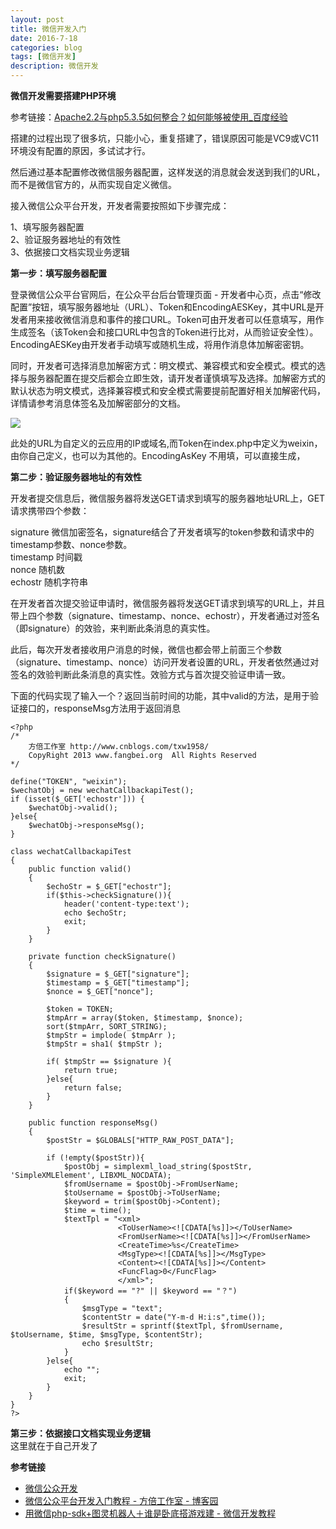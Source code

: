 ```yaml
---
layout: post
title: 微信开发入门
date: 2016-7-18
categories: blog
tags: [微信开发]
description: 微信开发
---
```


**微信开发需要搭建PHP环境**     

参考链接：[Apache2.2与php5.3.5如何整合？如何能够被使用_百度经验](http://jingyan.baidu.com/article/ff42efa911a3a0c19e220297.html)

搭建的过程出现了很多坑，只能小心，重复搭建了，错误原因可能是VC9或VC11环境没有配置的原因，多试试才行。

然后通过基本配置修改微信服务器配置，这样发送的消息就会发送到我们的URL，而不是微信官方的，从而实现自定义微信。

接入微信公众平台开发，开发者需要按照如下步骤完成：

1、填写服务器配置       
2、验证服务器地址的有效性         
3、依据接口文档实现业务逻辑           

**第一步：填写服务器配置**

登录微信公众平台官网后，在公众平台后台管理页面 - 开发者中心页，点击“修改配置”按钮，填写服务器地址（URL）、Token和EncodingAESKey，其中URL是开发者用来接收微信消息和事件的接口URL。Token可由开发者可以任意填写，用作生成签名（该Token会和接口URL中包含的Token进行比对，从而验证安全性）。EncodingAESKey由开发者手动填写或随机生成，将用作消息体加解密密钥。

同时，开发者可选择消息加解密方式：明文模式、兼容模式和安全模式。模式的选择与服务器配置在提交后都会立即生效，请开发者谨慎填写及选择。加解密方式的默认状态为明文模式，选择兼容模式和安全模式需要提前配置好相关加解密代码，详情请参考消息体签名及加解密部分的文档。    

![](http://mp.weixin.qq.com/wiki/static/assets/d2e9528d76c9756ca46f03d4bd93e719.png)

此处的URL为自定义的云应用的IP或域名,而Token在index.php中定义为weixin，由你自己定义，也可以为其他的。EncodingAsKey
不用填，可以直接生成，


**第二步：验证服务器地址的有效性**

开发者提交信息后，微信服务器将发送GET请求到填写的服务器地址URL上，GET请求携带四个参数：

signature	微信加密签名，signature结合了开发者填写的token参数和请求中的timestamp参数、nonce参数。        
timestamp	时间戳         
nonce	随机数         
echostr	随机字符串     

在开发者首次提交验证申请时，微信服务器将发送GET请求到填写的URL上，并且带上四个参数（signature、timestamp、nonce、echostr），开发者通过对签名（即signature）的效验，来判断此条消息的真实性。
 
此后，每次开发者接收用户消息的时候，微信也都会带上前面三个参数（signature、timestamp、nonce）访问开发者设置的URL，开发者依然通过对签名的效验判断此条消息的真实性。效验方式与首次提交验证申请一致。
   

下面的代码实现了输入一个？返回当前时间的功能，其中valid的方法，是用于验证接口的，responseMsg方法用于返回消息  

```
<?php
/*
    方倍工作室 http://www.cnblogs.com/txw1958/
    CopyRight 2013 www.fangbei.org  All Rights Reserved
*/

define("TOKEN", "weixin");
$wechatObj = new wechatCallbackapiTest();
if (isset($_GET['echostr'])) {
    $wechatObj->valid();
}else{
    $wechatObj->responseMsg();
}

class wechatCallbackapiTest
{
    public function valid()
    {
        $echoStr = $_GET["echostr"];
        if($this->checkSignature()){
            header('content-type:text');
            echo $echoStr;
            exit;
        }
    }

    private function checkSignature()
    {
        $signature = $_GET["signature"];
        $timestamp = $_GET["timestamp"];
        $nonce = $_GET["nonce"];

        $token = TOKEN;
        $tmpArr = array($token, $timestamp, $nonce);
        sort($tmpArr, SORT_STRING);
        $tmpStr = implode( $tmpArr );
        $tmpStr = sha1( $tmpStr );

        if( $tmpStr == $signature ){
            return true;
        }else{
            return false;
        }
    }

    public function responseMsg()
    {
        $postStr = $GLOBALS["HTTP_RAW_POST_DATA"];

        if (!empty($postStr)){
            $postObj = simplexml_load_string($postStr, 'SimpleXMLElement', LIBXML_NOCDATA);
            $fromUsername = $postObj->FromUserName;
            $toUsername = $postObj->ToUserName;
            $keyword = trim($postObj->Content);
            $time = time();
            $textTpl = "<xml>
                        <ToUserName><![CDATA[%s]]></ToUserName>
                        <FromUserName><![CDATA[%s]]></FromUserName>
                        <CreateTime>%s</CreateTime>
                        <MsgType><![CDATA[%s]]></MsgType>
                        <Content><![CDATA[%s]]></Content>
                        <FuncFlag>0</FuncFlag>
                        </xml>";
            if($keyword == "?" || $keyword == "？")
            {
                $msgType = "text";
                $contentStr = date("Y-m-d H:i:s",time());
                $resultStr = sprintf($textTpl, $fromUsername, $toUsername, $time, $msgType, $contentStr);
                echo $resultStr;
            }
        }else{
            echo "";
            exit;
        }
    }
}
?>
```     

**第三步：依据接口文档实现业务逻辑**          
这里就在于自己开发了


**参考链接**      

- [微信公众开发](http://www.cnblogs.com/mchina/tag/%E5%BE%AE%E4%BF%A1%E5%85%AC%E4%BC%97/)      
- [微信公众平台开发入门教程 - 方倍工作室 - 博客园](http://www.cnblogs.com/txw1958/p/wechat-tutorial.html)
- [用微信php-sdk+图灵机器人＋谁是卧底搭游戏建 - 微信开发教程 ](http://www.9miao.com/thread-57405-1-1.html)